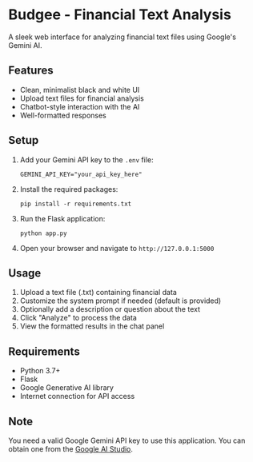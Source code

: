 # Budgee - Financial Text Analysis

A sleek web interface for analyzing financial text files using Google's Gemini AI.

## Features

- Clean, minimalist black and white UI
- Upload text files for financial analysis
- Chatbot-style interaction with the AI
- Well-formatted responses

## Setup

1. Add your Gemini API key to the `.env` file:
   ```
   GEMINI_API_KEY="your_api_key_here"
   ```

2. Install the required packages:
   ```
   pip install -r requirements.txt
   ```

3. Run the Flask application:
   ```
   python app.py
   ```

4. Open your browser and navigate to `http://127.0.0.1:5000`

## Usage

1. Upload a text file (.txt) containing financial data
2. Customize the system prompt if needed (default is provided)
3. Optionally add a description or question about the text
4. Click "Analyze" to process the data
5. View the formatted results in the chat panel

## Requirements

- Python 3.7+
- Flask
- Google Generative AI library
- Internet connection for API access

## Note

You need a valid Google Gemini API key to use this application. You can obtain one from the [Google AI Studio](https://makersuite.google.com/app/apikey). 